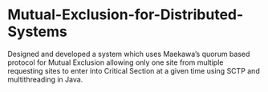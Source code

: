 # Mutual-Exclusion-for-Distributed-Systems
Designed and developed a system which uses Maekawa’s quorum based protocol for Mutual Exclusion allowing only one site from multiple requesting sites to enter into Critical Section at a given time using SCTP and multithreading in Java.
